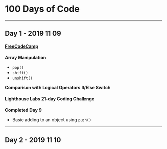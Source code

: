 # 100 Days of Code

---

## Day 1 - 2019 11 09

#### [FreeCodeCamp](http://freecodecamp.org)

**Array Manipulation**

- `pop()`
- `shift()`
- `unshift()`

**Comparison with Logical Operators**
**If/Else**
**Switch**

#### Lighthouse Labs 21-day Coding Challenge

**Completed Day 9**

- Basic adding to an object using `push()`

---

## Day 2 - 2019 11 10
